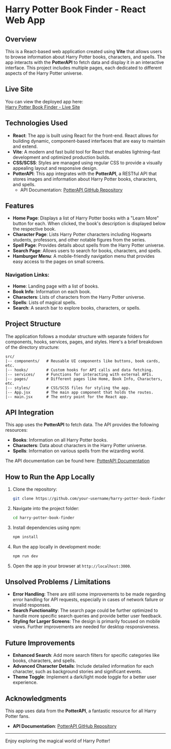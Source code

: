 # Harry Potter Book Finder - React Web App

## Overview

This is a React-based web application created using **Vite** that allows users to browse information about Harry Potter books, characters, and spells. The app interacts with the **PotterAPI** to fetch data and display it in an interactive interface. This project includes multiple pages, each dedicated to different aspects of the Harry Potter universe.

## Live Site

You can view the deployed app here:  
[Harry Potter Book Finder - Live Site](https://sba-320h-react-web-application-project.onrender.com/character)

## Technologies Used

- **React**: The app is built using React for the front-end. React allows for building dynamic, component-based interfaces that are easy to maintain and extend.
- **Vite**: A modern and fast build tool for React that enables lightning-fast development and optimized production builds.
- **CSS/SCSS**: Styles are managed using regular CSS to provide a visually appealing layout and responsive design.
- **PotterAPI**: This app integrates with the **PotterAPI**, a RESTful API that stores images and information about Harry Potter books, characters, and spells. 
  - API Documentation: [PotterAPI GitHub Repository](https://github.com/fedeperin/potterapi)

## Features

- **Home Page**: Displays a list of Harry Potter books with a "Learn More" button for each. When clicked, the book's description is displayed below the respective book.
- **Character Page**: Lists Harry Potter characters including Hogwarts students, professors, and other notable figures from the series.
- **Spell Page**: Provides details about spells from the Harry Potter universe.
- **Search Page**: Allows users to search for books, characters, and spells.
- **Hamburger Menu**: A mobile-friendly navigation menu that provides easy access to the pages on small screens.
  
### Navigation Links:
- **Home**: Landing page with a list of books.
- **Book Info**: Information on each book.
- **Characters**: Lists of characters from the Harry Potter universe.
- **Spells**: Lists of magical spells.
- **Search**: A search bar to explore books, characters, or spells.

## Project Structure

The application follows a modular structure with separate folders for components, hooks, services, pages, and styles. Here's a brief breakdown of the directory structure:

```
src/
|-- components/   # Reusable UI components like buttons, book cards, etc.
|-- hooks/        # Custom hooks for API calls and data fetching.
|-- services/     # Functions for interacting with external APIs.
|-- pages/        # Different pages like Home, Book Info, Characters, etc.
|-- styles/       # CSS/SCSS files for styling the app.
|-- App.jsx       # The main app component that holds the routes.
|-- main.jsx      # The entry point for the React app.
```

## API Integration

This app uses the **PotterAPI** to fetch data. The API provides the following resources:

- **Books**: Information on all Harry Potter books.
- **Characters**: Data about characters in the Harry Potter universe.
- **Spells**: Information on various spells from the wizarding world.

The API documentation can be found here: [PotterAPI Documentation](https://github.com/fedeperin/potterapi)

## How to Run the App Locally

1. Clone the repository:
    ```bash
    git clone https://github.com/your-username/harry-potter-book-finder.git
    ```

2. Navigate into the project folder:
    ```bash
    cd harry-potter-book-finder
    ```

3. Install dependencies using npm:
    ```bash
    npm install
    ```

4. Run the app locally in development mode:
    ```bash
    npm run dev
    ```

5. Open the app in your browser at `http://localhost:3000`.

## Unsolved Problems / Limitations

- **Error Handling**: There are still some improvements to be made regarding error handling for API requests, especially in cases of network failure or invalid responses.
- **Search Functionality**: The search page could be further optimized to handle more specific search queries and provide better user feedback.
- **Styling for Larger Screens**: The design is primarily focused on mobile views. Further improvements are needed for desktop responsiveness.

## Future Improvements

- **Enhanced Search**: Add more search filters for specific categories like books, characters, and spells.
- **Advanced Character Details**: Include detailed information for each character, such as background stories and significant events.
- **Theme Toggle**: Implement a dark/light mode toggle for a better user experience.
  
## Acknowledgments

This app uses data from the **PotterAPI**, a fantastic resource for all Harry Potter fans. 

- **API Documentation**: [PotterAPI GitHub Repository](https://github.com/fedeperin/potterapi)

---

Enjoy exploring the magical world of Harry Potter!
